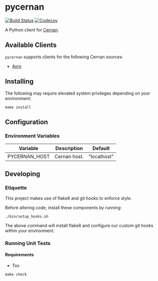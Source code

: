 # pycernan

[![Build Status](https://travis-ci.org/postmates/pycernan.svg?branch=master)](https://travis-ci.org/postmates/pycernan) [![Codecov](https://img.shields.io/codecov/c/github/postmates/pycernan.svg)](https://codecov.io/gh/postmates/pycernan)

A Python client for [Cernan](https://github.com/postmates/cernan).

## Available Clients

`pycernan` supports clients for the following Cernan sources:

* [Avro](./pycernan/avro/README.md)

## Installing

The following may require elevated system privileges depending
on your environment:

```
make install
```

## Configuration

### Environment Variables

| Variable      | Description           | Default       |
| ------------- | --------------------- | ------------- |
| PYCERNAN_HOST | Cernan host.          | "localhost"   |

## Developing

### Etiquette

This project makes use of flake8 and git hooks to enforce style.

Before altering code, install these components by running:

```
./bin/setup_hooks.sh
```

The above command will install flake8 and configure our custom git hooks
within your environment.

### Running Unit Tests

#### Requirements

* Tox

```
make check
```
